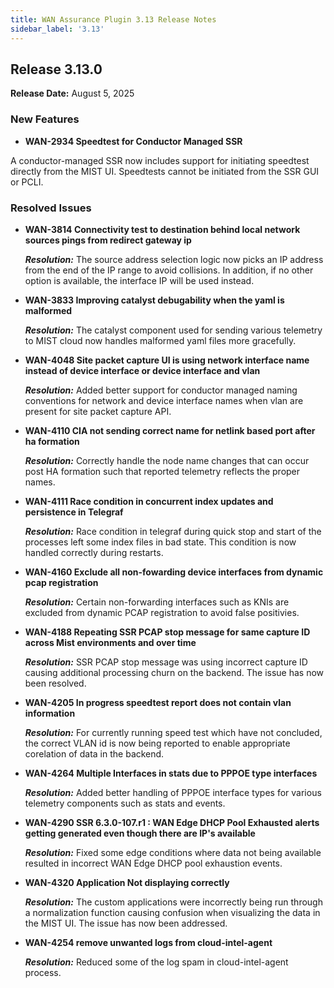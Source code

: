 ```yaml
---
title: WAN Assurance Plugin 3.13 Release Notes
sidebar_label: '3.13'
---
```

## Release 3.13.0

**Release Date:** August 5, 2025

### New Features
- **WAN-2934 Speedtest for Conductor Managed SSR**

A conductor-managed SSR now includes support for initiating speedtest directly from the MIST UI. Speedtests cannot be initiated from the SSR GUI or PCLI.

### Resolved Issues

- **WAN-3814 Connectivity test to destination behind local network sources pings from redirect gateway ip**

    _**Resolution:**_ The source address selection logic now picks an IP address from the end of the IP range to avoid collisions. In addition, if no other option is available, the interface IP will be used instead.

- **WAN-3833 Improving catalyst debugability when the yaml is malformed**

    _**Resolution:**_  The catalyst component used for sending various telemetry to MIST cloud now handles malformed yaml files more gracefully.

- **WAN-4048 Site packet capture UI is using network interface name instead of device interface or device interface and vlan**

    _**Resolution:**_ Added better support for conductor managed naming conventions for network and device interface names when vlan are present for site packet capture API.

- **WAN-4110 CIA not sending correct name for netlink based port after ha formation**

    _**Resolution:**_ Correctly handle the node name changes that can occur post HA formation such that reported telemetry reflects the proper names.

- **WAN-4111 Race condition in concurrent index updates and persistence in Telegraf**

    _**Resolution:**_ Race condition in telegraf during quick stop and start of the processes left some index files in bad state. This condition is now handled correctly during restarts.

- **WAN-4160 Exclude all non-fowarding device interfaces from dynamic pcap registration**

    _**Resolution:**_ Certain non-forwarding interfaces such as KNIs are excluded from dynamic PCAP registration to avoid false positivies.

- **WAN-4188 Repeating SSR PCAP stop message for same capture ID across Mist environments and over time**

    _**Resolution:**_ SSR PCAP stop message was using incorrect capture ID causing additional processing churn on the backend. The issue has now been resolved.

- **WAN-4205 In progress speedtest report does not contain vlan information**

    _**Resolution:**_ For currently running speed test which have not concluded, the correct VLAN id is now being reported to enable appropriate corelation of data in the backend.

- **WAN-4264 Multiple Interfaces in stats due to PPPOE type interfaces**

    _**Resolution:**_ Added better handling of PPPOE interface types for various telemetry components such as stats and events.

- **WAN-4290 SSR 6.3.0-107.r1 : WAN Edge DHCP Pool Exhausted alerts getting generated even though there are IP's available**

    _**Resolution:**_ Fixed some edge conditions where data not being available resulted in incorrect WAN Edge DHCP pool exhaustion events.

- **WAN-4320 Application Not displaying correctly**

    _**Resolution:**_ The custom applications were incorrectly being run through a normalization function causing confusion when visualizing the data in the MIST UI. The issue has now been addressed.

- **WAN-4254 remove unwanted logs from cloud-intel-agent**

    _**Resolution:**_ Reduced some of the log spam in cloud-intel-agent process.
